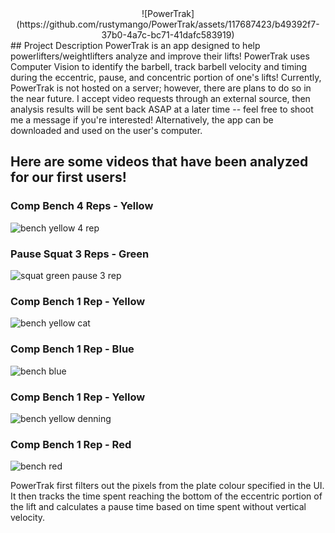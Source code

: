 <div style="text-align: center;">
  ![PowerTrak](https://github.com/rustymango/PowerTrak/assets/117687423/b49392f7-37b0-4a7c-bc71-41dafc583919)
</div>
## Project Description
PowerTrak is an app designed to help powerlifters/weightlifters analyze and improve their lifts! PowerTrak uses Computer Vision to identify the barbell, track barbell velocity and timing during the eccentric, pause, and concentric portion of one's lifts! Currently, PowerTrak is not hosted on a server; however, there are plans to do so in the near future. I accept video requests through an external source, then analysis results will be sent back ASAP at a later time -- feel free to shoot me a message if you're interested! Alternatively, the app can be downloaded and used on the user's computer.

## Here are some videos that have been analyzed for our first users!
### Comp Bench 4 Reps - Yellow                     
![bench yellow 4 rep](https://github.com/rustymango/PowerTrak/assets/117687423/ccb54ecd-4730-4bab-9e65-cc855bed357e) 

### Pause Squat 3 Reps - Green
![squat green pause 3 rep](https://github.com/rustymango/PowerTrak/assets/117687423/2b234daf-55b0-4bee-b1b9-9cef4090288a)

### Comp Bench 1 Rep - Yellow
![bench yellow cat](https://github.com/rustymango/PowerTrak/assets/117687423/7a0a1718-2501-4d50-8d0f-a70c175127bb)

### Comp Bench 1 Rep - Blue                        
![bench blue](https://github.com/rustymango/PowerTrak/assets/117687423/67157292-8292-4c29-90e7-b13dab23aa7f)

### Comp Bench 1 Rep - Yellow                      
![bench yellow denning](https://github.com/rustymango/PowerTrak/assets/117687423/d2a01ea5-4a1a-43d1-9e11-1493c57435ae)

### Comp Bench 1 Rep - Red
![bench red](https://github.com/rustymango/PowerTrak/assets/117687423/54136575-c69c-44fa-8fd4-a9515072b3c0)

PowerTrak first filters out the pixels from the plate colour specified in the UI. It then tracks the time spent reaching the bottom of the eccentric portion of the lift and calculates a pause time based on time spent without vertical velocity.
